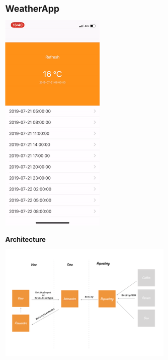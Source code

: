 # WeatherApp

<img src="Screenshots/demo.gif" width="300"/>


## Architecture


<img src="Screenshots/architecture.png"/>